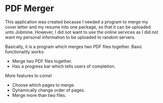 PDF Merger
==========

This application was created because I needed a program to merge my cover letter and my resume into one package, 
so that it can be uploaded unto Jobmine. However, I did not want to use the online services as I did not want my personal information to be uploaded to random servers.

Basically, it is a program which merges two PDF files together.
Basic functionality works:
* Merge two PDF files together.
* Has a progress bar which tells users of completion.
  
More features to come!
* Choose which pages to merge.
* Dynamically change order of pages.
* Merge more than two files.
